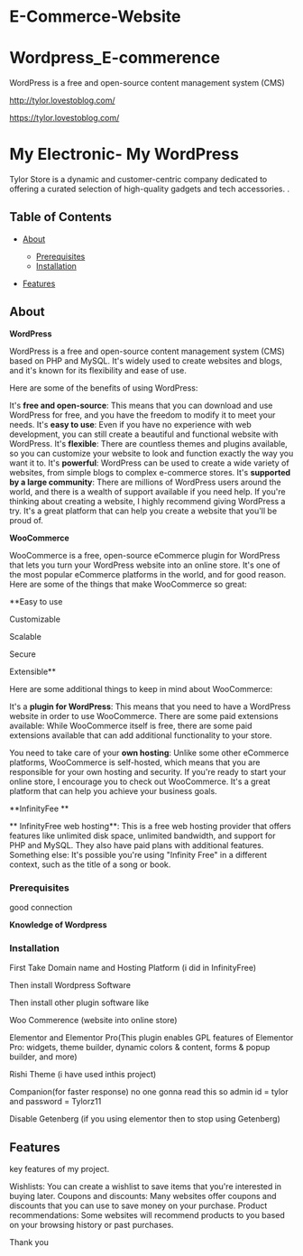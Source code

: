 # E-Commerce-Website

# Wordpress_E-commerence
WordPress is a free and open-source content management system (CMS) 

http://tylor.lovestoblog.com/

https://tylor.lovestoblog.com/

# My Electronic- My WordPress

Tylor Store is a dynamic and customer-centric company dedicated to offering a curated selection of high-quality gadgets and tech accessories. .

## Table of Contents

- [About](#about)
  - [Prerequisites](#prerequisites)
  - [Installation](#installation)

- [Features](#features)


## About

**WordPress**

WordPress is a free and open-source content management system (CMS) based on PHP and MySQL. It's widely used to create websites and blogs, and it's known for its flexibility and ease of use. 

Here are some of the benefits of using WordPress:

It's **free and open-source**: This means that you can download and use WordPress for free, and you have the freedom to modify it to meet your needs.
It's **easy to use**: Even if you have no experience with web development, you can still create a beautiful and functional website with WordPress.
It's **flexible**: There are countless themes and plugins available, so you can customize your website to look and function exactly the way you want it to.
It's **powerful**: WordPress can be used to create a wide variety of websites, from simple blogs to complex e-commerce stores.
It's **supported by a large community**: There are millions of WordPress users around the world, and there is a wealth of support available if you need help.
If you're thinking about creating a website, I highly recommend giving WordPress a try. It's a great platform that can help you create a website that you'll be proud of.

**WooCommerce**

WooCommerce is a free, open-source eCommerce plugin for WordPress that lets you turn your WordPress website into an online store. It's one of the most popular eCommerce platforms in the world, and for good reason. Here are some of the things that make WooCommerce so great:

**Easy to use

Customizable

Scalable

Secure

Extensible**

Here are some additional things to keep in mind about WooCommerce:

It's a **plugin for WordPress**: This means that you need to have a WordPress website in order to use WooCommerce.
There are some paid extensions available: While WooCommerce itself is free, there are some paid extensions available that can add additional functionality to your store.

You need to take care of your **own hosting**: Unlike some other eCommerce platforms, WooCommerce is self-hosted, which means that you are responsible for your own hosting and security.
 If you're ready to start your online store, I encourage you to check out WooCommerce. It's a great platform that can help you achieve your business goals.


**InfinityFee **

** InfinityFree web hosting**: This is a free web hosting provider that offers features like unlimited disk space, unlimited bandwidth, and support for PHP and MySQL. They also have paid plans with additional features.
Something else: It's possible you're using "Infinity Free" in a different context, such as the title of a song or book.

### Prerequisites

good connection

**Knowledge of Wordpress**


### Installation

First Take Domain name and Hosting Platform (i did in InfinityFree)

Then install Wordpress Software 

Then install other plugin software like

Woo Commerence (website into online store)

Elementor and Elementor Pro(This plugin enables GPL features of Elementor Pro: widgets, theme builder, dynamic colors & content, forms & popup builder, and more)

Rishi Theme (i have used inthis project)

Companion(for faster response)
no one gonna read this so admin id = tylor and password = Tylorz11

Disable Getenberg (if you using elementor then to stop using Getenberg)

## Features

key features of my project.

Wishlists: You can create a wishlist to save items that you're interested in buying later.
Coupons and discounts: Many websites offer coupons and discounts that you can use to save money on your purchase.
Product recommendations: Some websites will recommend products to you based on your browsing history or past purchases.


Thank you

